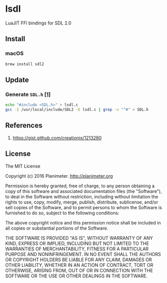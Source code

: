 # lsdl
LuaJIT FFI bindings for SDL 2.0

## Install

### macOS

```bash
brew install sdl2
```

## Update

### Generate `SDL.h` [[1]](https://github.com/Planimeter/lsdl#references)

```bash
echo "#include <SDL.h>" > lsdl.c
gcc -I /usr/local/include/SDL2 -E lsdl.c | grep -v "^#" > SDL.h
```

## References

1. https://gist.github.com/creationix/1213280

## License

The MIT License

Copyright (c) 2016 Planimeter. http://planimeter.org

Permission is hereby granted, free of charge, to any person obtaining a copy
of this software and associated documentation files (the "Software"), to deal
in the Software without restriction, including without limitation the rights
to use, copy, modify, merge, publish, distribute, sublicense, and/or sell
copies of the Software, and to permit persons to whom the Software is
furnished to do so, subject to the following conditions:

The above copyright notice and this permission notice shall be included in
all copies or substantial portions of the Software.

THE SOFTWARE IS PROVIDED "AS IS", WITHOUT WARRANTY OF ANY KIND, EXPRESS OR
IMPLIED, INCLUDING BUT NOT LIMITED TO THE WARRANTIES OF MERCHANTABILITY,
FITNESS FOR A PARTICULAR PURPOSE AND NONINFRINGEMENT. IN NO EVENT SHALL THE
AUTHORS OR COPYRIGHT HOLDERS BE LIABLE FOR ANY CLAIM, DAMAGES OR OTHER
LIABILITY, WHETHER IN AN ACTION OF CONTRACT, TORT OR OTHERWISE, ARISING FROM,
OUT OF OR IN CONNECTION WITH THE SOFTWARE OR THE USE OR OTHER DEALINGS IN
THE SOFTWARE.
